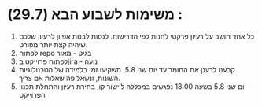 # משימות לשבוע הבא (29.7) :
1. כל אחד חושב על רעיון פרקטי לחנות לפי הדרישות. לנסות לבנות אפיון לרעיון שלכם שיהיה קצת יותר מפורט.
2. לפתוח repo בגיט - מאור
3. לפתוח פרוייקט בjira - נועה
4. קבענו לרענן את החומר עד יום שני 5.8, תשקיעו זמן בלמידה של הטכנולוגיות השונות, ונשאל פה שאלות אם צריך.
5. יום שני 5.8 בשעה 18:00 נפגשים במכללה ליישור קו, בחירת רעיון והתחלת תכנון הפרוייקט
